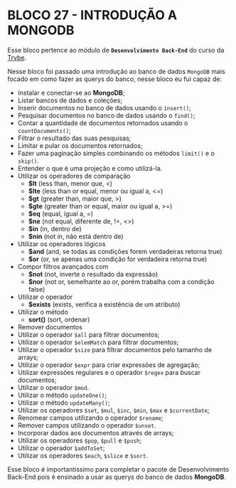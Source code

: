 # BLOCO 27 - INTRODUÇÃO A MONGODB

Esse bloco pertence ao módulo de **`Desenvolvimento Back-End`** do curso da [Trybe](https://www.betrybe.com/).

Nesse bloco foi passado uma introdução ao banco de dados `MongoDB` mais focado em como fazer as querys do banco, nesse bloco eu fui capaz de:

- Instalar e conectar-se ao **MongoDB**;
- Listar bancos de dados e coleções;
- Inserir documentos no banco de dados usando o `insert()`;
- Pesquisar documentos no banco de dados usando o `find()`;
- Contar a quantidade de documentos retornados usando o `countDocuments()`;
- Filtrar o resultado das suas pesquisas;
- Limitar e pular os documentos retornados;
- Fazer uma paginação simples combinando os métodos `limit()` e o `skip()`.
- Entender o que é uma projeção e como utilizá-la.
- Utilizar os operadores de comparação
  - **$lt** (less than, menor que, <)
  - **$lte** (less than or equal, menor ou igual a, <=)
  - **$gt** (greater than, maior que, >)
  - **$gte** (greater than or equal, maior ou igual a, >=)
  - **$eq** (equal, igual a, =)
  - **$ne** (not equal, diferente de, !=, <>)
  - **$in** (in, dentro de)
  - **$nin** (not in, não está dentro de)
- Utilizar os operadores lógicos
  - **$and** (and, se todas as condições forem verdadeiras retorna true)
  - **$or** (or, se apenas uma condição for verdadeira retorna true)
- Compor filtros avançados com
  - **$not** (not, inverte o resultado da expressão)
  - **$nor** (not or, semelhante ao or, porém trabalha com a condição false)
- Utilizar o operador
  - **$exists** (exists, verifica a existência de um atributo)
- Utilizar o método
  - **sort()** (sort, ordenar)
- Remover documentos
- Utilizar o operador `$all` para filtrar documentos;
- Utilizar o operador `$elemMatch` para filtrar documentos;
- Utilizar o operador `$size` para filtrar documentos pelo tamanho de arrays;
- Utilizar o operador `$expr` para criar expressões de agregação;
- Utilizar expressões regulares e o operador `$regex` para buscar documentos;
- Utilizar o operador `$mod`.
- Utilizar o método `updateOne()`;
- Utilizar o método `updateMany()`;
- Utilizar os operadores `$set`, `$mul`, `$inc`, `$min`, `$max` e `$currentDate`;
- Renomear campos utilizando o operador `$rename`;
- Remover campos utilizando o operador `$unset`.
- Incorporar dados aos documentos através de arrays;
- Utilizar os operadores `$pop`, `$pull` e `$push`;
- Utilizar o operador `$addToSet`;
- Utilizar os operadores `$each`, `$slice` e `$sort`.

Esse bloco é importantissimo para completar o pacote de Desenvolvimento Back-End pois é ensinado a usar as querys do banco de dados **MongoDB**.